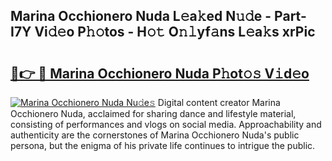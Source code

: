 ## Marina Occhionero Nuda L𝚎a𝚔ed N𝚞𝚍e - Part-I7Y Vi𝚍𝚎o P𝚑𝚘tos - H𝚘𝚝 O𝚗𝚕yf𝚊ns L𝚎a𝚔s xrPic

# <h2><a href="http://kf8gcy7.oniu.top/?m=Marina+Occhionero+Nuda">🔗👉 🔴 Marina Occhionero Nuda P𝚑ot𝚘𝚜 V𝚒d𝚎o</a></h2>

[![Marina Occhionero Nuda Nu𝚍e𝚜](https://i.imgur.com/0qMVB7G.gif)](http://kf8gcy7.oniu.top/?m=Marina+Occhionero+Nuda)
Digital content creator Marina Occhionero Nuda, acclaimed for sharing dance and lifestyle material, consisting of performances and vlogs on social media. Approachability and authenticity are the cornerstones of Marina Occhionero Nuda's public persona, but the enigma of his private life continues to intrigue the public.  
